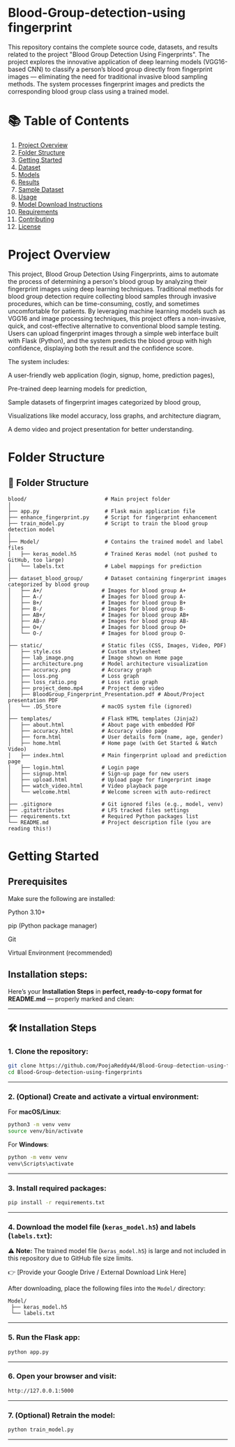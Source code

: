 # Blood-Group-detection-using fingerprint
This repository contains the complete source code, datasets, and results related to the project "Blood Group Detection Using Fingerprints". The project explores the innovative application of deep learning models (VGG16-based CNN) to classify a person’s blood group directly from fingerprint images — eliminating the need for traditional invasive blood sampling methods.
The system processes fingerprint images and predicts the corresponding blood group class using a trained model.

# 📚 Table of Contents
1. [Project Overview](#project-overview)
2. [Folder Structure](#folder-structure)
3. [Getting Started](#getting-started)
4. [Dataset](#dataset)
5. [Models](#models)
6. [Results](#results)
7. [Sample Dataset](#sample-dataset)
8. [Usage](#usage)
9. [Model Download Instructions](#model-download-instructions)
10. [Requirements](#requirements)
11. [Contributing](#contributing)
12. [License](#license)

# Project Overview
This project, Blood Group Detection Using Fingerprints, aims to automate the process of determining a person's blood group by analyzing their fingerprint images using deep learning techniques. Traditional methods for blood group detection require collecting blood samples through invasive procedures, which can be time-consuming, costly, and sometimes uncomfortable for patients.
By leveraging machine learning models such as VGG16 and image processing techniques, this project offers a non-invasive, quick, and cost-effective alternative to conventional blood sample testing. Users can upload fingerprint images through a simple web interface built with Flask (Python), and the system predicts the blood group with high confidence, displaying both the result and the confidence score.

The system includes:

A user-friendly web application (login, signup, home, prediction pages),

Pre-trained deep learning models for prediction,

Sample datasets of fingerprint images categorized by blood group,

Visualizations like model accuracy, loss graphs, and architecture diagram,

A demo video and project presentation for better understanding.

# Folder Structure 
## 📁 Folder Structure

```plaintext
blood/                         # Main project folder
│
├── app.py                     # Flask main application file
├── enhance_fingerprint.py     # Script for fingerprint enhancement
├── train_model.py             # Script to train the blood group detection model
│
├── Model/                     # Contains the trained model and label files
│   ├── keras_model.h5         # Trained Keras model (not pushed to GitHub, too large)
│   └── labels.txt             # Label mappings for prediction
│
├── dataset_blood_group/       # Dataset containing fingerprint images categorized by blood group
│   ├── A+/                   # Images for blood group A+
│   ├── A-/                   # Images for blood group A-
│   ├── B+/                   # Images for blood group B+
│   ├── B-/                   # Images for blood group B-
│   ├── AB+/                  # Images for blood group AB+
│   ├── AB-/                  # Images for blood group AB-
│   ├── O+/                   # Images for blood group O+
│   └── O-/                   # Images for blood group O-
│
├── static/                   # Static files (CSS, Images, Video, PDF)
│   ├── style.css             # Custom stylesheet
│   ├── lab_image.png         # Image shown on Home page
│   ├── architecture.png      # Model architecture visualization
│   ├── accuracy.png          # Accuracy graph
│   ├── loss.png              # Loss graph
│   ├── loss_ratio.png        # Loss ratio graph
│   ├── project_demo.mp4      # Project demo video
│   ├── BloodGroup_Fingerprint_Presentation.pdf # About/Project presentation PDF
│   └── .DS_Store             # macOS system file (ignored)
│
├── templates/                # Flask HTML templates (Jinja2)
│   ├── about.html            # About page with embedded PDF
│   ├── accuracy.html         # Accuracy video page
│   ├── form.html             # User details form (name, age, gender)
│   ├── home.html             # Home page (with Get Started & Watch Video)
│   ├── index.html            # Main fingerprint upload and prediction page
│   ├── login.html            # Login page
│   ├── signup.html           # Sign-up page for new users
│   ├── upload.html           # Upload page for fingerprint image
│   ├── watch_video.html      # Video playback page
│   └── welcome.html          # Welcome screen with auto-redirect
│
├── .gitignore                # Git ignored files (e.g., model, venv)
├── .gitattributes            # LFS tracked files settings
├── requirements.txt          # Required Python packages list
└── README.md                 # Project description file (you are reading this!)

```
# Getting Started
## Prerequisites
Make sure the following are installed:

Python 3.10+

pip (Python package manager)

Git

Virtual Environment (recommended)
## Installation steps:
Here’s your **Installation Steps** in **perfect, ready-to-copy format for README.md** — properly marked and clean:

---

## 🛠️ Installation Steps

### 1. **Clone the repository:**

```bash
git clone https://github.com/PoojaReddy44/Blood-Group-detection-using-fingerprints.git
cd Blood-Group-detection-using-fingerprints
```

---

### 2. **(Optional) Create and activate a virtual environment:**

For **macOS/Linux**:

```bash
python3 -m venv venv
source venv/bin/activate
```

For **Windows**:

```bash
python -m venv venv
venv\Scripts\activate
```

---

### 3. **Install required packages:**

```bash
pip install -r requirements.txt
```

---

### 4. **Download the model file (`keras_model.h5`) and labels (`labels.txt`):**

⚠️ **Note:**
The trained model file (`keras_model.h5`) is large and not included in this repository due to GitHub file size limits.

👉 \[Provide your Google Drive / External Download Link Here]

After downloading, place the following files into the `Model/` directory:

```
Model/
 ├── keras_model.h5
 └── labels.txt
```

---

### 5. **Run the Flask app:**

```bash
python app.py
```

---

### 6. **Open your browser and visit:**

```bash
http://127.0.0.1:5000
```

---

### 7. **(Optional) Retrain the model:**

```bash
python train_model.py
```

---




